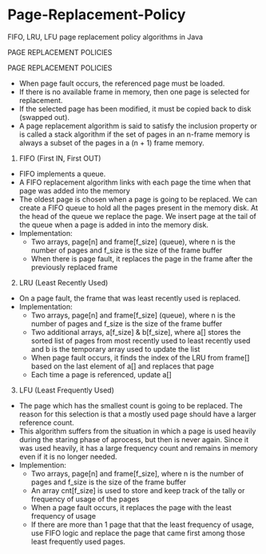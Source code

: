# Page-Replacement-Policy
FIFO, LRU, LFU page replacement policy algorithms in Java

PAGE REPLACEMENT POLICIES

PAGE REPLACEMENT POLICIES

- When page fault occurs, the referenced page must be loaded.
- If there is no available frame in memory, then one page is selected for replacement.
- If the selected page has been modified, it must be copied back to disk (swapped out).
- A page replacement algorithm is said to satisfy the inclusion property or is called a stack algorithm if the set of pages in an n-frame 
  memory is always a subset of the pages in a (n + 1) frame memory.

1. FIFO (First IN, First OUT)

 * FIFO implements a queue.
 * A FIFO replacement algorithm links with each page the time when that page was added into the memory
 * The oldest page is chosen when a page is going to be replaced. We can create a FIFO queue to hold all the pages present in the memory
   disk. At the head of the queue we replace the page. We insert page at the tail of the queue when a page is added in into the memory disk.
 * Implementation:
   - Two arrays, page[n] and frame[f_size] (queue), where n is the number of pages and f_size is the size of the frame buffer
   - When there is page fault, it replaces the page in the frame after the previously replaced frame

2. LRU (Least Recently Used)

 * On a page fault, the frame that was least recently used is replaced.
 * Implementation:
   - Two arrays, page[n] and frame[f_size] (queue), where n is the number of pages and f_size is the size of the frame buffer 
   - Two additional arrays, a[f_size] & b[f_size], where a[] stores the sorted list of pages from most recently used to least recently used and b is the temporary array used to update the list
   - When page fault occurs, it finds the index of the LRU from frame[] based on the last element of a[] and replaces that page
   - Each time a page is referenced, update a[]

3. LFU (Least Frequently Used)

 * The page which has the smallest count is going to be replaced. The reason for this selection is that a mostly used page should have a 
   larger reference count.
 * This algorithm suffers from the situation in which a page is used heavily during the staring phase of aprocess, but then is never again. 
   Since it was used heavily, it has a large frequency count and remains in memory even if it is no longer needed.
 * Implemention:
   - Two arrays, page[n] and frame[f_size], where n is the number of pages and f_size is the size of the frame buffer
   - An array cnt[f_size] is used to store and keep track of the tally or frequency of usage of the pages
   - When a page fault occurs, it replaces the page with the least frequency of usage
   - If there are more than 1 page that that the least frequency of usage, use FIFO logic and replace the page that came first among those least frequently used pages.
